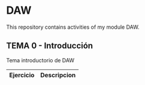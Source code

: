 # DAW
This repository contains activities of my module DAW.

## TEMA 0 -  Introducción
Tema introductorio de DAW

Ejercicio | Descripcion
----------|------------
